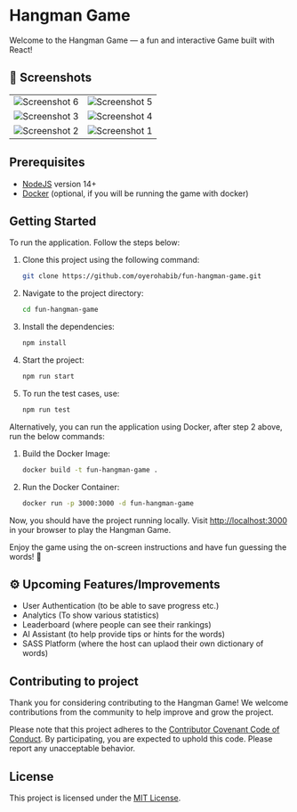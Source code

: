 # Hangman Game

Welcome to the Hangman Game — a fun and interactive Game built with React!

## 📸 Screenshots

|                                                  |                                                  |
| :----------------------------------------------: | :----------------------------------------------: |
| ![Screenshot 6](https://i.imgur.com/4G8Kv9t.png) | ![Screenshot 5](https://i.imgur.com/Ozazw6H.png) |
| ![Screenshot 3](https://i.imgur.com/2OXAoR0.png) | ![Screenshot 4](https://i.imgur.com/I0KQE7L.png) |
| ![Screenshot 2](https://i.imgur.com/4FWoImO.png) | ![Screenshot 1](https://i.imgur.com/qg05xpD.png) |

## Prerequisites

- [NodeJS](https://nodejs.org/en/) version 14+
- [Docker](https://docs.docker.com/engine/install/ubuntu/) (optional, if you will be running the game with docker)

## Getting Started

To run the application. Follow the steps below:

1. Clone this project using the following command:

   ```bash
   git clone https://github.com/oyerohabib/fun-hangman-game.git
   ```

2. Navigate to the project directory:

   ```bash
   cd fun-hangman-game
   ```

3. Install the dependencies:

   ```bash
   npm install
   ```

4. Start the project:

   ```bash
   npm run start
   ```

5. To run the test cases, use:

   ```bash
   npm run test
   ```

Alternatively, you can run the application using Docker, after step 2 above, run the below commands:

1. Build the Docker Image:

   ```bash
   docker build -t fun-hangman-game .
   ```

2. Run the Docker Container:

   ```bash
   docker run -p 3000:3000 -d fun-hangman-game
   ```

Now, you should have the project running locally. Visit <http://localhost:3000> in your browser to play the Hangman Game.

Enjoy the game using the on-screen instructions and have fun guessing the words! 🎉

## ⚙️ Upcoming Features/Improvements

- User Authentication (to be able to save progress etc.)
- Analytics (To show various statistics)
- Leaderboard (where people can see their rankings)
- AI Assistant (to help provide tips or hints for the words)
- SASS Platform (where the host can uplaod their own dictionary of words)

## Contributing to project

Thank you for considering contributing to the Hangman Game! We welcome contributions from the community to help improve and grow the project.

Please note that this project adheres to the [Contributor Covenant Code of Conduct](CONTRIBUTING.md). By participating, you are expected to uphold this code. Please report any unacceptable behavior.

## License

This project is licensed under the [MIT License](LICENSE).
